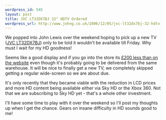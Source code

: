 ```yaml
--- 
wordpress_id: 545
layout: post
title: JVC LT32DX7BJ 32" HDTV Ordered
wordpress_url: http://www.johng.co.uk/2006/12/05/jvc-lt32dx7bj-32-hdtv-ordered/
---
```

We popped into John Lewis over the weekend hoping to pick up a new TV (<a href="http://www.jvc.co.uk/product.php?id=LT-32DX7BJ&amp;catid=100088">JVC LT32DX7BJ</a>) only to be told it wouldn't be available till Friday. Why must I wait for my HD goodness!

Seems like a good display and if you go into the store its <a href="http://www.johnlewis.com/Audio+and+TV/Televisions/Televisions/LCD+TV/1284/230335159/Product.aspx">£200 less than on the website</a> even though it's probably going to be delivered from the same warehouse. It will be nice to finally get a new TV, we completely skipped getting a regular wide-screen so we are about due.

It's only recently that they became viable with the reduction in LCD prices and more HD content being available either via Sky HD or the Xbox 360. Not that we are subscribing to Sky HD yet - that's a whole other investment.

I'll have some time to play with it over the weekend so I'll post my thoughts up when I get the chance. Gears on insane difficulty in HD sounds good to me!
